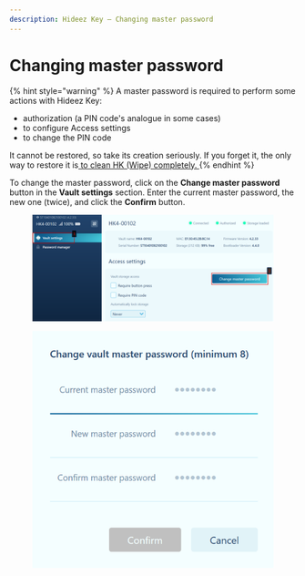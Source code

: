 ```yaml
---
description: Hideez Key — Changing master password
---
```


# Changing master password

{% hint style="warning" %}
A master password is required to perform some actions with Hideez Key:

* authorization (a PIN code's analogue in some cases)
* to configure Access settings
* to change the PIN code

It cannot be restored, so take its creation seriously. If you forget it, the only way to restore it is[ to clean HK (Wipe) completely. ](../interface/service-operations/wipe.md)
{% endhint %}

To change the master password, click on the **Change master password** button in the **Vault settings** section. Enter the current master password, the new one (twice), and click the **Confirm** button.

<figure><img src="../../.gitbook/assets/image (182).png" alt=""><figcaption></figcaption></figure>

<figure><img src="../../.gitbook/assets/image (105).png" alt=""><figcaption></figcaption></figure>
